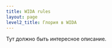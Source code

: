 ```yaml
---
title: WIDA rules
layout: page
level2_title: Глория в WIDA
---
```


Тут должно быть интересное описание.